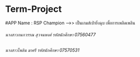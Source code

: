 # Term-Project
#APP Name : RSP Champion
-->> เป็นเกมส์เป่ายิ่งฉุบ เพื่อการเพลิดเพลิน
###### นางสาวกนกวรรณ สุวจนพงศ์ รหัสนักศึกษา 07560477
###### นางสาวไพลิน มาศรี รหัสนักศึกษา 07570531
